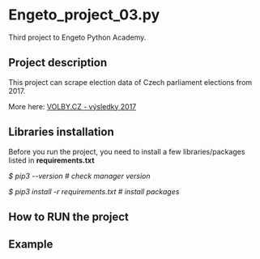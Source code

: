 # Engeto_project_03.py

Third project to Engeto Python Academy.

## Project description

This project can scrape election data of Czech parliament elections from 2017.

More here: [VOLBY.CZ - výsledky 2017](https://volby.cz/pls/ps2017nss/ps3?xjazyk=CZ)

## Libraries installation
Before you run the project, you need to install a few libraries/packages listed in **requirements.txt** 

*$ pip3 --version						# check manager version*

*$ pip3 install -r requirements.txt		# install packages*

## How to RUN the project

## Example

